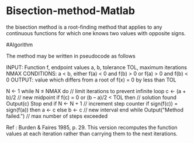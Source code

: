 # Bisection-method-Matlab
the bisection method is a root-finding method that applies to any continuous functions for which one knows two values with opposite signs.

#Algorithm

The method may be written in pseudocode as follows

INPUT: Function f, 
       endpoint values a, b, 
       tolerance TOL, 
       maximum iterations NMAX
CONDITIONS: a < b, 
            either f(a) < 0 and f(b) > 0 or f(a) > 0 and f(b) < 0
OUTPUT: value which differs from a root of f(x) = 0 by less than TOL
 
N ← 1
while N ≤ NMAX do // limit iterations to prevent infinite loop
    c ← (a + b)/2 // new midpoint
    if f(c) = 0 or (b – a)/2 < TOL then // solution found
        Output(c)
        Stop
    end if
    N ← N + 1 // increment step counter
    if sign(f(c)) = sign(f(a)) then a ← c else b ← c // new interval
end while
Output("Method failed.") // max number of steps exceeded

Ref :  Burden & Faires 1985, p. 29. This version recomputes the function values at each iteration rather than carrying them to the next iterations.
